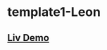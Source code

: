 # template1-Leon

<h2><a href='https://muhmmad-mahmoud.github.io/template1-Leon/'> Liv Demo </a></h2>
